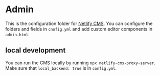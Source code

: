 # Admin

This is the configuration folder for [Netlify CMS](https://www.netlifycms.org/docs/intro/). You can configure the folders and fields in `cnofig.yml` and add custom editor components in `admin.html`.

## local development

You can run the CMS locally by running `npx netlify-cms-proxy-server`. Make sure that `local_backend: true` is in `config.yml`.
